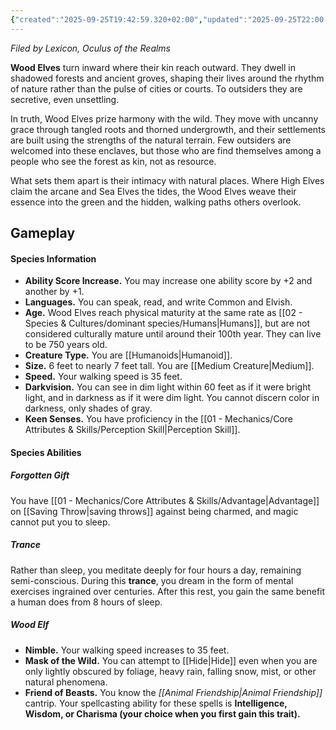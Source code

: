 ```yaml
---
{"created":"2025-09-25T19:42:59.320+02:00","updated":"2025-09-25T22:00:48.000+02:00","cssclasses":null,"tags":null,"dg-publish":true,"permalink":"/02-species-and-cultures/dominant-species/elves/wood-elves/","dgPassFrontmatter":true}
---
```


_Filed by Lexicon, Oculus of the Realms_

**Wood Elves** turn inward where their kin reach outward. They dwell in shadowed forests and ancient groves, shaping their lives around the rhythm of nature rather than the pulse of cities or courts. To outsiders they are secretive, even unsettling.

In truth, Wood Elves prize harmony with the wild. They move with uncanny grace through tangled roots and thorned undergrowth, and their settlements are built using the strengths of the natural terrain. Few outsiders are welcomed into these enclaves, but those who are find themselves among a people who see the forest as kin, not as resource.

What sets them apart is their intimacy with natural places. Where High Elves claim the arcane and Sea Elves the tides, the Wood Elves weave their essence into the green and the hidden, walking paths others overlook.

## Gameplay

#### Species Information
- **Ability Score Increase.** You may increase one ability score by +2 and another by +1.
- **Languages.** You can speak, read, and write Common and Elvish.
- **Age.** Wood Elves reach physical maturity at the same rate as [[02 - Species & Cultures/dominant species/Humans\|Humans]], but are not considered culturally mature until around their 100th year. They can live to be 750 years old.
- **Creature Type.** You are [[Humanoids\|Humanoid]].
- **Size.** 6 feet to nearly 7 feet tall. You are [[Medium Creature\|Medium]].
- **Speed.** Your walking speed is 35 feet.
- **Darkvision.** You can see in dim light within 60 feet as if it were bright light, and in darkness as if it were dim light. You cannot discern color in darkness, only shades of gray.
- **Keen Senses.** You have proficiency in the [[01 - Mechanics/Core Attributes & Skills/Perception Skill\|Perception Skill]].

#### Species Abilities
##### Forgotten Gift
You have [[01 - Mechanics/Core Attributes & Skills/Advantage\|Advantage]] on [[Saving Throw\|saving throws]] against being charmed, and magic cannot put you to sleep.

##### Trance
Rather than sleep, you meditate deeply for four hours a day, remaining semi-conscious. During this **trance**, you dream in the form of mental exercises ingrained over centuries. After this rest, you gain the same benefit a human does from 8 hours of sleep.

##### Wood Elf
- **Nimble.** Your walking speed increases to 35 feet.
- **Mask of the Wild.** You can attempt to [[Hide\|Hide]] even when you are only lightly obscured by foliage, heavy rain, falling snow, mist, or other natural phenomena.
- **Friend of Beasts.** You know the _[[Animal Friendship\|Animal Friendship]]_ cantrip. Your spellcasting ability for these spells is **Intelligence, Wisdom, or Charisma (your choice when you first gain this trait).**